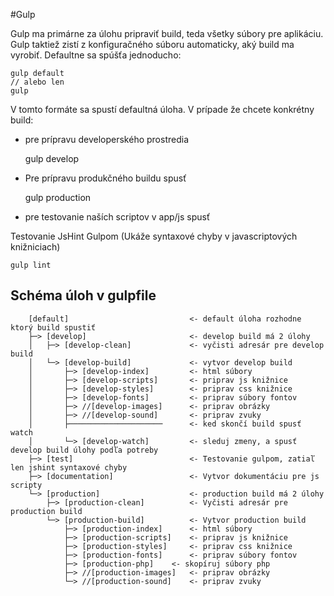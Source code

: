 #Gulp

Gulp ma primárne za úlohu pripraviť build, teda všetky súbory pre aplikáciu. Gulp taktiež zistí z konfiguračného súboru automaticky, aký build ma vyrobiť. Defaultne sa spúšťa jednoducho:


	gulp default
	// alebo len
	gulp
 
V tomto formáte sa spustí defaultná úloha. V prípade že chcete konkrétny build:
- pre prípravu developerského prostredia


	gulp develop


- Pre prípravu produkčného buildu spusť


	gulp production
	

- pre testovanie naších scriptov v app/js spusť

Testovanie JsHint Gulpom (Ukáže syntaxové chyby v javascriptových knižniciach)

	gulp lint
	
## Schéma úloh v gulpfile


		[default]                           <- default úloha rozhodne ktorý build spustiť
    	├─> [develop]                       <- develop build má 2 úlohy
    	│   ├─> [develop-clean]             <- vyčisti adresár pre develop build
    	│   └─> [develop-build]             <- vytvor develop build
    	│       ├─> [develop-index]    	    <- html súbory
    	│       ├─> [develop-scripts]    	<- priprav js knižnice
    	│       ├─> [develop-styles]        <- priprav css knižnice
    	│       ├─> [develop-fonts]         <- priprav súbory fontov
    	│       ├─> //[develop-images]    	<- priprav obrázky
    	│       ├─> //[develop-sound]    	<- priprav zvuky  	    	    	    	
    	│       ├─────────────────────  	<- ked skončí build spusť watch    	    	
    	│       └─> [develop-watch]    	    <- sleduj zmeny, a spusť develop build úlohy podľa potreby	
    	├─> [test]                          <- Testovanie gulpom, zatiaľ len jshint syntaxové chyby
    	├─> [documentation]                 <- Vytvor dokumentáciu pre js scripty
    	└─> [production]                    <- production build má 2 úlohy
    	    ├─> [production-clean]          <- Vyčisti adresár pre production build
    	    └─> [production-build]          <- Vytvor production build
    	        ├─> [production-index]    	<- html súbory
    	        ├─> [production-scripts]    <- priprav js knižnice   	
    	        ├─> [production-styles]     <- priprav css knižnice
    	        ├─> [production-fonts]      <- priprav súbory fontov
    	        ├─> [production-php]    <- skopíruj súbory php
    	        ├─> //[production-images]   <- priprav obrázky
    	        └─> //[production-sound]    <- priprav zvuky